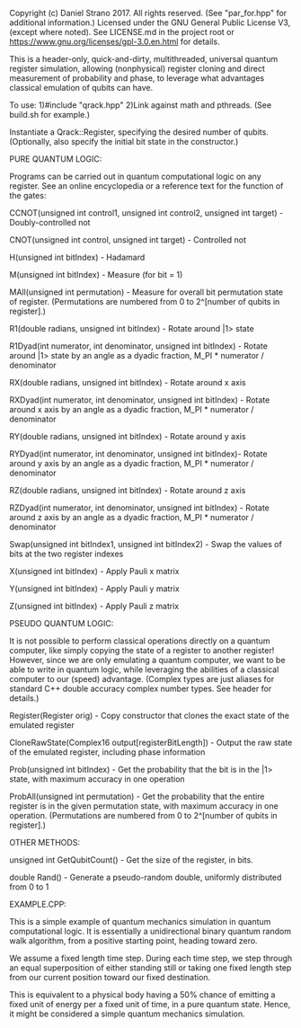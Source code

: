 Copyright (c) Daniel Strano 2017. All rights reserved. (See "par_for.hpp" for additional information.)
Licensed under the GNU General Public License V3, (except where noted).
See LICENSE.md in the project root or https://www.gnu.org/licenses/gpl-3.0.en.html for details.

This is a header-only, quick-and-dirty, multithreaded, universal quantum register simulation, allowing (nonphysical) register cloning and direct measurement of probability and phase, to leverage what advantages classical emulation of qubits can have.

To use:
1)#include "qrack.hpp"
2)Link against math and pthreads. (See build.sh for example.)

Instantiate a Qrack::Register, specifying the desired number of qubits. (Optionally, also specify the initial bit state in the constructor.)


PURE QUANTUM LOGIC:

Programs can be carried out in quantum computational logic on any register. See an online encyclopedia or a reference text for the function of the gates:

CCNOT(unsigned int control1, unsigned int control2, unsigned int target) - Doubly-controlled not

CNOT(unsigned int control, unsigned int target) - Controlled not

H(unsigned int bitIndex) - Hadamard

M(unsigned int bitIndex) - Measure (for bit = 1)

MAll(unsigned int permutation) - Measure for overall bit permutation state of register. (Permutations are numbered from 0 to 2^[number of qubits in register].)

R1(double radians, unsigned int bitIndex) - Rotate around |1> state

R1Dyad(int numerator, int denominator, unsigned int bitIndex) - Rotate around |1> state by an angle as a dyadic fraction, M_PI * numerator / denominator

RX(double radians, unsigned int bitIndex) - Rotate around x axis

RXDyad(int numerator, int denominator, unsigned int bitIndex) - Rotate around x axis by an angle as a dyadic fraction, M_PI * numerator / denominator

RY(double radians, unsigned int bitIndex) - Rotate around y axis

RYDyad(int numerator, int denominator, unsigned int bitIndex)- Rotate around y axis by an angle as a dyadic fraction, M_PI * numerator / denominator

RZ(double radians, unsigned int bitIndex) - Rotate around z axis

RZDyad(int numerator, int denominator, unsigned int bitIndex) - Rotate around z axis by an angle as a dyadic fraction, M_PI * numerator / denominator

Swap(unsigned int bitIndex1, unsigned int bitIndex2) - Swap the values of bits at the two register indexes

X(unsigned int bitIndex) - Apply Pauli x matrix

Y(unsigned int bitIndex) - Apply Pauli y matrix

Z(unsigned int bitIndex) - Apply Pauli z matrix


PSEUDO QUANTUM LOGIC:

It is not possible to perform classical operations directly on a quantum computer, like simply copying the state of a register to another register! However, since we are only emulating a quantum computer, we want to be able to write in quantum logic, while leveraging the abilities of a classical computer to our (speed) advantage. (Complex types are just aliases for standard C++ double accuracy complex number types. See header for details.)

Register(Register orig) - Copy constructor that clones the exact state of the emulated register

CloneRawState(Complex16 output[registerBitLength]) - Output the raw state of the emulated register, including phase information

Prob(unsigned int bitIndex) - Get the probability that the bit is in the |1> state, with maximum accuracy in one operation

ProbAll(unsigned int permutation) - Get the probability that the entire register is in the given permutation state, with maximum accuracy in one operation. (Permutations are numbered from 0 to 2^[number of qubits in register].)


OTHER METHODS:

unsigned int GetQubitCount() - Get the size of the register, in bits.

double Rand() - Generate a pseudo-random double, uniformly distributed from 0 to 1


EXAMPLE.CPP:

This is a simple example of quantum mechanics simulation in quantum computational logic. It is essentially a unidirectional binary quantum random walk algorithm, from a positive starting point, heading toward zero.

We assume a fixed length time step. During each time step, we step through an equal superposition of either standing still or taking one fixed length step from our current position toward our fixed destination.

This is equivalent to a physical body having a 50% chance of emitting a fixed unit of energy per a fixed unit of time, in a pure quantum state. Hence, it might be considered a simple quantum mechanics simulation.
